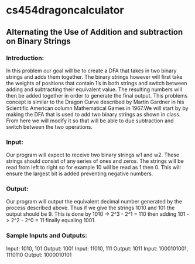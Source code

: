 # cs454dragoncalculator

## Alternating the Use of Addition and subtraction on Binary Strings

### Introduction:
In this problem our goal will be to create a DFA that takes in two binary strings and adds them together. The binary strings however will first take the weights of positions that contain 1’s in both strings and switch between adding and subtracting their equivalent value. The resulting numbers will then be added together in order to generate the final output. This problems concept is similar to the Dragon Curve described by Martin Gardner in his Scientific American column Mathematical Games in 1967.We will start by by making the DFA that is used to add two binary strings as shown in class. From here we will modify it so that will be able to due subtraction and switch between the two operations. 

### Input:
Our program will expect to receive two binary strings w1 and w2. These strings should consist of any series of ones and zeros. The strings will be read from left to right so for example 10 will be read as 1 then 0. This will ensure the largest bit is added preventing negative numbers.

### Output:
Our program will output the equivalent decimal number generated by the process described above. Thus if we give the strings 1010 and 101 the output should be 9. This is done by 1010 -> 2^3 - 2^1 = 110 then adding 101 -> 2^2 - 2^0 = 11 finally equaling 1001.

### Sample Inputs and Outputs:
Input: 1010, 101 Output: 1001
Input: 11010, 111 Output: 1011
Input: 1000101001, 1110110 Output: 1000010101
